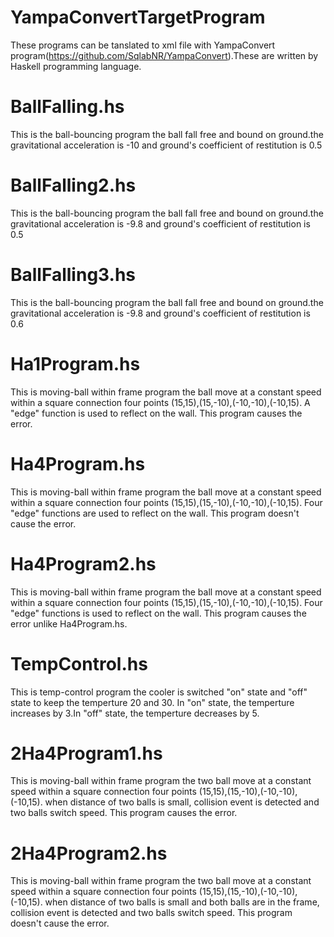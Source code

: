 # YampaConvertTargetProgram

These programs can be tanslated to xml file with YampaConvert program(https://github.com/SqlabNR/YampaConvert).These are written by Haskell programming language.

# BallFalling.hs

This is the ball-bouncing program the ball fall free and bound on ground.the gravitational acceleration is -10 and ground's coefficient of restitution is 0.5

# BallFalling2.hs

This is the ball-bouncing program the ball fall free and bound on ground.the gravitational acceleration is -9.8 and ground's coefficient of restitution is 0.5

# BallFalling3.hs

This is the ball-bouncing program the ball fall free and bound on ground.the gravitational acceleration is -9.8 and ground's coefficient of restitution is 0.6

# Ha1Program.hs

This is moving-ball within frame program the ball move at a constant speed within a square connection four points (15,15),(15,-10),(-10,-10),(-10,15). A "edge" function is used to reflect on the wall. This program causes the error.

# Ha4Program.hs

This is moving-ball within frame program the ball move at a constant speed within a square connection four points (15,15),(15,-10),(-10,-10),(-10,15). Four "edge" functions are used to reflect on the wall. This program doesn't cause the error.


# Ha4Program2.hs

This is moving-ball within frame program the ball move at a constant speed within a square connection four points (15,15),(15,-10),(-10,-10),(-10,15). Four "edge" functions is used to reflect on the wall. This program causes the error unlike Ha4Program.hs.

# TempControl.hs

This is temp-control program the cooler is switched  "on" state and "off" state to keep the temperture 20 and 30. In "on" state, the temperture increases by 3.In "off" state, the temperture decreases by 5.

# 2Ha4Program1.hs

This is moving-ball within frame program the two ball move at a constant speed within a square connection four points (15,15),(15,-10),(-10,-10),(-10,15). when distance of two balls is small, collision event is detected and two balls switch speed. This program causes the error.


# 2Ha4Program2.hs

This is moving-ball within frame program the two ball move at a constant speed within a square connection four points (15,15),(15,-10),(-10,-10),(-10,15). when distance of two balls is small and both balls are in the frame, collision event is detected and two balls switch speed. This program doesn't cause the error.

